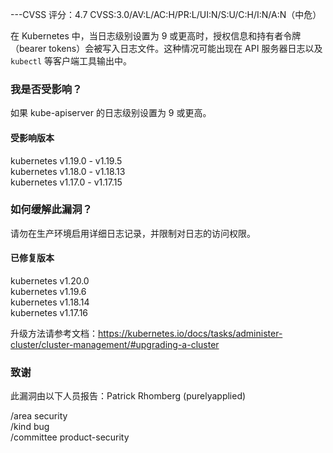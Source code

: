 ---CVSS 评分：4.7 CVSS:3.0/AV:L/AC:H/PR:L/UI:N/S:U/C:H/I:N/A:N（中危）

在 Kubernetes 中，当日志级别设置为 9 或更高时，授权信息和持有者令牌（bearer tokens）会被写入日志文件。这种情况可能出现在 API 服务器日志以及 `kubectl` 等客户端工具输出中。

### 我是否受影响？
如果 kube-apiserver 的日志级别设置为 9 或更高。

#### 受影响版本
kubernetes v1.19.0 - v1.19.5  
kubernetes v1.18.0 - v1.18.13  
kubernetes v1.17.0 - v1.17.15  

### 如何缓解此漏洞？
请勿在生产环境启用详细日志记录，并限制对日志的访问权限。

#### 已修复版本
kubernetes v1.20.0  
kubernetes v1.19.6  
kubernetes v1.18.14  
kubernetes v1.17.16  

升级方法请参考文档：https://kubernetes.io/docs/tasks/administer-cluster/cluster-management/#upgrading-a-cluster

### 致谢
此漏洞由以下人员报告：Patrick Rhomberg (purelyapplied)

/area security  
/kind bug  
/committee product-security